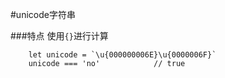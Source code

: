 #unicode字符串

###特点
使用`{}`进行计算
```
    let unicode = `\u{000000006E}\u{0000006F}`
    unicode === 'no'            // true
```